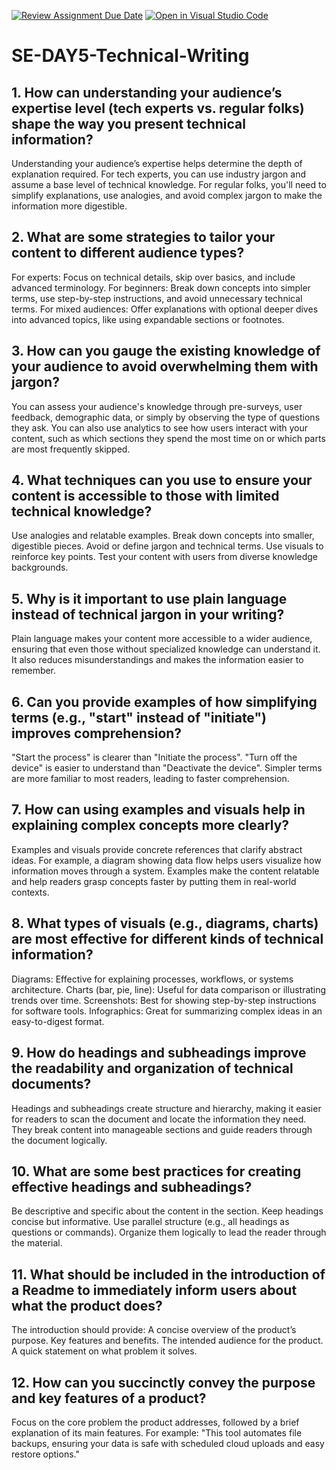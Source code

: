 [![Review Assignment Due Date](https://classroom.github.com/assets/deadline-readme-button-22041afd0340ce965d47ae6ef1cefeee28c7c493a6346c4f15d667ab976d596c.svg)](https://classroom.github.com/a/zsAR-pyY)
[![Open in Visual Studio Code](https://classroom.github.com/assets/open-in-vscode-2e0aaae1b6195c2367325f4f02e2d04e9abb55f0b24a779b69b11b9e10269abc.svg)](https://classroom.github.com/online_ide?assignment_repo_id=15959944&assignment_repo_type=AssignmentRepo)
# SE-DAY5-Technical-Writing
## 1. How can understanding your audience’s expertise level (tech experts vs. regular folks) shape the way you present technical information?
Understanding your audience’s expertise helps determine the depth of explanation required. For tech experts, you can use industry jargon and assume a base level of technical knowledge. For regular folks, you'll need to simplify explanations, use analogies, and avoid complex jargon to make the information more digestible.

## 2. What are some strategies to tailor your content to different audience types?
For experts: Focus on technical details, skip over basics, and include advanced terminology.
For beginners: Break down concepts into simpler terms, use step-by-step instructions, and avoid unnecessary technical terms.
For mixed audiences: Offer explanations with optional deeper dives into advanced topics, like using expandable sections or footnotes.

## 3. How can you gauge the existing knowledge of your audience to avoid overwhelming them with jargon?
You can assess your audience's knowledge through pre-surveys, user feedback, demographic data, or simply by observing the type of questions they ask. You can also use analytics to see how users interact with your content, such as which sections they spend the most time on or which parts are most frequently skipped.

## 4. What techniques can you use to ensure your content is accessible to those with limited technical knowledge?
Use analogies and relatable examples.
Break down concepts into smaller, digestible pieces.
Avoid or define jargon and technical terms.
Use visuals to reinforce key points.
Test your content with users from diverse knowledge backgrounds.

## 5. Why is it important to use plain language instead of technical jargon in your writing?
Plain language makes your content more accessible to a wider audience, ensuring that even those without specialized knowledge can understand it. It also reduces misunderstandings and makes the information easier to remember.

## 6. Can you provide examples of how simplifying terms (e.g., "start" instead of "initiate") improves comprehension?
"Start the process" is clearer than "Initiate the process".
"Turn off the device" is easier to understand than "Deactivate the device". Simpler terms are more familiar to most readers, leading to faster comprehension.

## 7. How can using examples and visuals help in explaining complex concepts more clearly?
Examples and visuals provide concrete references that clarify abstract ideas. For example, a diagram showing data flow helps users visualize how information moves through a system. Examples make the content relatable and help readers grasp concepts faster by putting them in real-world contexts.

## 8. What types of visuals (e.g., diagrams, charts) are most effective for different kinds of technical information?
Diagrams: Effective for explaining processes, workflows, or systems architecture.
Charts (bar, pie, line): Useful for data comparison or illustrating trends over time.
Screenshots: Best for showing step-by-step instructions for software tools.
Infographics: Great for summarizing complex ideas in an easy-to-digest format.

## 9. How do headings and subheadings improve the readability and organization of technical documents?
Headings and subheadings create structure and hierarchy, making it easier for readers to scan the document and locate the information they need. They break content into manageable sections and guide readers through the document logically.

## 10. What are some best practices for creating effective headings and subheadings?
Be descriptive and specific about the content in the section.
Keep headings concise but informative.
Use parallel structure (e.g., all headings as questions or commands).
Organize them logically to lead the reader through the material.

## 11. What should be included in the introduction of a Readme to immediately inform users about what the product does?
The introduction should provide:
A concise overview of the product’s purpose.
Key features and benefits.
The intended audience for the product.
A quick statement on what problem it solves.

## 12. How can you succinctly convey the purpose and key features of a product?
Focus on the core problem the product addresses, followed by a brief explanation of its main features. For example: "This tool automates file backups, ensuring your data is safe with scheduled cloud uploads and easy restore options."
